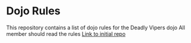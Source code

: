 Dojo Rules
==========

This repository contains a list of dojo rules for the Deadly Vipers dojo
All member should read the rules
	[Link to initial repo](https://github.com/deadlyvipers)

